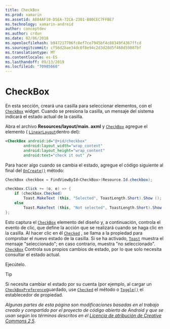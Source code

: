 ```yaml
---
title: CheckBox
ms.prod: xamarin
ms.assetid: A884AF10-D5EA-72CA-2301-B80CEC7FFBE7
ms.technology: xamarin-android
author: conceptdev
ms.author: crdun
ms.date: 02/06/2018
ms.openlocfilehash: b947217706fc8ef7ce7945bf4c88349f4367ffcd
ms.sourcegitcommit: cf56d2bae34dc0f8e94c2d3d28d5f460d59807bf
ms.translationtype: MT
ms.contentlocale: es-ES
ms.lasthandoff: 09/13/2019
ms.locfileid: "70985668"
---
```

# <a name="checkbox"></a>CheckBox

En esta sección, creará una casilla para seleccionar elementos, con el [`CheckBox`](xref:Android.Widget.CheckBox) widget. Cuando se presiona la casilla, un mensaje del sistema indicará el estado actual de la casilla.

Abra el archivo **Resources/layout/main. axml** y [`CheckBox`](xref:Android.Widget.CheckBox) agregue el elemento ( [`LinearLayout`](xref:Android.Widget.LinearLayout)dentro del):

```xml
<CheckBox android:id="@+id/checkbox"
        android:layout_width="wrap_content"
        android:layout_height="wrap_content"
        android:text="check it out" />
```

Para hacer algo cuando se cambia el estado, agregue el código siguiente al final del [`OnCreate()`](xref:Android.App.Activity.OnCreate*) método:

```csharp
CheckBox checkbox = FindViewById<CheckBox>(Resource.Id.checkbox);

checkbox.Click += (o, e) => {
    if (checkbox.Checked)
        Toast.MakeText (this, "Selected", ToastLength.Short).Show ();
    else
        Toast.MakeText (this, "Not selected", ToastLength.Short).Show ();
};
```

Esto captura el [`CheckBox`](xref:Android.Widget.CheckBox) elemento del diseño y, a continuación, controla el evento de clic, que define la acción que se realizará cuando se haga clic en la casilla. Al hacer clic en él [`Checked`](xref:Android.Widget.CompoundButton.Checked) , se llama a la propiedad para comprobar el nuevo estado de la casilla. Si se ha activado, [`Toast`](xref:Android.Widget.Toast) muestra el mensaje "seleccionado"; en caso contrario, muestra "no seleccionado". [`CheckBox`](xref:Android.Widget.CheckBox) Controla sus propios cambios de estado, por lo que solo necesita consultar el estado actual.

Ejecútelo.

> [!TIP]
> Si necesita cambiar el estado por su cuenta (por ejemplo, al cargar un [`CheckBoxPreference`](xref:Android.Preferences.CheckBoxPreference)guardado, use [`Checked`](xref:Android.Widget.CompoundButton.Checked) el método o [`Toggle()`](xref:Android.Widget.CompoundButton.Toggle) el establecedor de propiedad.

*Algunas partes de esta página son modificaciones basadas en el trabajo creado y compartido por el proyecto de código abierto de Android y que se usan según los términos descritos en el* [*Licencia de atribución de Creative Commons 2,5*](http://creativecommons.org/licenses/by/2.5/).
